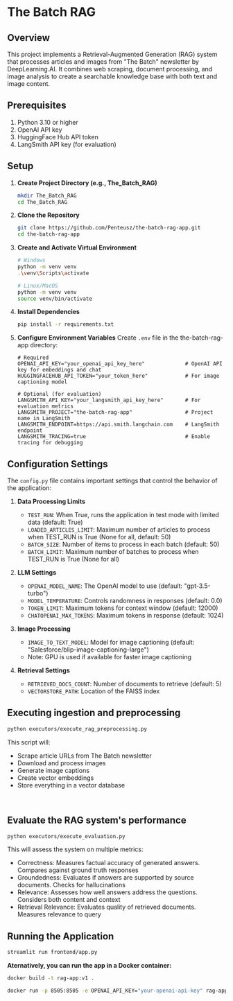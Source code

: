 # The Batch RAG

## Overview

This project implements a Retrieval-Augmented Generation (RAG) system that processes articles and images from "The Batch" newsletter by DeepLearning.AI. It combines web scraping, document processing, and image analysis to create a searchable knowledge base with both text and image content.

## Prerequisites

1. Python 3.10 or higher
2. OpenAI API key
3. HuggingFace Hub API token
4. LangSmith API key (for evaluation)

## Setup

1. **Create Project Directory (e.g., The_Batch_RAG)**
   ```bash
   mkdir The_Batch_RAG
   cd The_Batch_RAG
   ```

2. **Clone the Repository**
   ```bash
   git clone https://github.com/Penteusz/the-batch-rag-app.git
   cd the-batch-rag-app
   ```

3. **Create and Activate Virtual Environment**
   ```bash
   # Windows
   python -m venv venv
   .\venv\Scripts\activate

   # Linux/MacOS
   python -m venv venv
   source venv/bin/activate
   ```

4. **Install Dependencies**
   ```bash
   pip install -r requirements.txt
   ```

5. **Configure Environment Variables**
   Create `.env` file in the the-batch-rag-app directory:
   ```plaintext
   # Required
   OPENAI_API_KEY="your_openai_api_key_here"             # OpenAI API key for embeddings and chat
   HUGGINGFACEHUB_API_TOKEN="your_token_here"            # For image captioning model

   # Optional (for evaluation)
   LANGSMITH_API_KEY="your_langsmith_api_key_here"       # For evaluation metrics
   LANGSMITH_PROJECT="the-batch-rag-app"                 # Project name in LangSmith
   LANGSMITH_ENDPOINT=https://api.smith.langchain.com    # LangSmith endpoint
   LANGSMITH_TRACING=true                                # Enable tracing for debugging
   ```

## Configuration Settings

The `config.py` file contains important settings that control the behavior of the application:

1. **Data Processing Limits**
   - `TEST_RUN`: When True, runs the application in test mode with limited data (default: True)
   - `LOADED_ARTICLES_LIMIT`: Maximum number of articles to process when TEST_RUN is True (None for all, default: 50)
   - `BATCH_SIZE`: Number of items to process in each batch (default: 50)
   - `BATCH_LIMIT`: Maximum number of batches to process when TEST_RUN is True (None for all)

2. **LLM Settings**
   - `OPENAI_MODEL_NAME`: The OpenAI model to use (default: "gpt-3.5-turbo")
   - `MODEL_TEMPERATURE`: Controls randomness in responses (default: 0.0)
   - `TOKEN_LIMIT`: Maximum tokens for context window (default: 12000)
   - `CHATOPENAI_MAX_TOKENS`: Maximum tokens in response (default: 1024)

3. **Image Processing**
   - `IMAGE_TO_TEXT_MODEL`: Model for image captioning (default: "Salesforce/blip-image-captioning-large")
   - Note: GPU is used if available for faster image captioning

4. **Retrieval Settings**
   - `RETRIEVED_DOCS_COUNT`: Number of documents to retrieve (default: 5)
   - `VECTORSTORE_PATH`: Location of the FAISS index


## Executing ingestion and preprocessing

```bash
python executors/execute_rag_preprocessing.py
```

This script will:
- Scrape article URLs from The Batch newsletter
- Download and process images
- Generate image captions
- Create vector embeddings
- Store everything in a vector database
<br>

## Evaluate the RAG system's performance   
   ```bash
   python executors/execute_evaluation.py
   ```
This will assess the system on multiple metrics:
   - Correctness: Measures factual accuracy of generated answers. Compares against ground truth responses
   - Groundedness: Evaluates if answers are supported by source documents. Checks for hallucinations
   - Relevance: Assesses how well answers address the questions. Considers both content and context
   - Retrieval Relevance: Evaluates quality of retrieved documents. Measures relevance to query

## Running the Application

   ```bash
   streamlit run frontend/app.py
   ```

**Aternatively, you can run the app in a Docker container:**
```bash
docker build -t rag-app:v1 .

docker run -p 8505:8505 -e OPENAI_API_KEY="your-openai-api-key" rag-app:v1
```